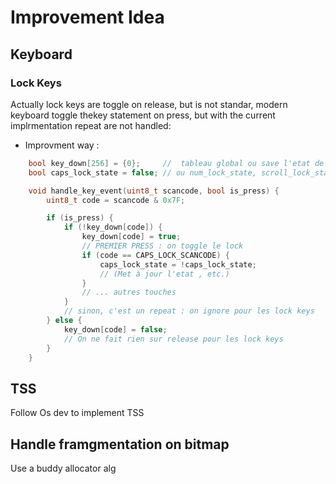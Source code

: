 # Improvement Idea

## Keyboard

### Lock Keys

Actually lock keys are toggle on release, but is not standar, modern keyboard toggle thekey statement
on press, but with the current implrmentation repeat are not handled:

<!-- * [0x3A] = { "Caps Lock",    KEY_PRESS  }, -->
<!-- * [0x45] = { "Num Lock",     KEY_PRESS  }, -->
<!-- * [0x46] = { "Scroll Lock",  KEY_PRESS  }, -->
<!-- * [0xBA] = { "Caps Lock",    KEY_RELEASE }, -->
<!-- * [0xC5] = { "Num Lock",     KEY_RELEASE }, -->
<!-- * [0xC6] = { "Scroll Lock",  KEY_RELEASE }, -->
- Improvment way :

```c
    bool key_down[256] = {0};     //  tableau global ou save l'etat de chaque touche
    bool caps_lock_state = false; // ou num_lock_state, scroll_lock_state, etc.

    void handle_key_event(uint8_t scancode, bool is_press) {
        uint8_t code = scancode & 0x7F;

        if (is_press) {
            if (!key_down[code]) {
                key_down[code] = true;
                // PREMIER PRESS : on toggle le lock
                if (code == CAPS_LOCK_SCANCODE) {
                    caps_lock_state = !caps_lock_state;
                    // (Met à jour l'etat , etc.)
                }
                // ... autres touches
            }
            // sinon, c'est un repeat : on ignore pour les lock keys
        } else {
            key_down[code] = false;
            // On ne fait rien sur release pour les lock keys
        }
    }
```

## TSS

Follow Os dev to implement TSS

## Handle framgmentation on bitmap

Use a buddy allocator alg
